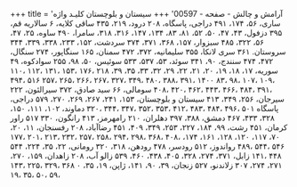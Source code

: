 +++
title = 'آرامش و چالش - صفحه - 00597'
+++
سیستان و بلوچستان کلیـد واژه ساری، ۵۶، ۱۷۴، ۴۹۱ دراجی، پاسگاه، ۲۰۸ درود، ۲۱۹، ۴۳۵ ساقی کلایه، ۶ سالاریه قم، ۳۹۵ دزفول، ۴۳، ۴۷، ۵۰، ۵۲، ۸۱، ۸۳، ۱۳۴، ۱۴۷، ۳۱۶، ۳۱۸، سامرا، ۴۹۰ ساوه، ۲۵، ۴۷، ۵۶، ۳۲۲، ۴۸۵ سبزوار، ۱۵۷، ۳۶۸، ۳۷۱، ۳۷۴ سردشت، ۱۵۲، ۲۳۳، ۳۳۸، ۳۳۹، ۳۴۴ سروستان. ۳۶۱ سری لانکا، ۳۵۵ سلیمانیه، ۳۷۲، ۴۷۲ سمنان، ۱۶۵ سنگاپور، ۲۷۴ سنگال، ۴۷۲، ۴۷۴ سنندج، ۹۰، ۳۴۱ سوئد، ۵۳، ۵۳۷، ۵۳۳ سوئیس، ۵۰، ۹۸، ۲۵۵ سوادکوه، ۴۹ سوریه، ۱۷، ۱۸، ۱۹، ۲۰، ۲۱، ۲۲، ۲۹، ۳۲، ۳۳، ۳۵، ۳۹، ۲۱۸ ،۱۷۶ ،۱۵۳ ،۱۳۱ ،۱۱۲ ،۱۱۰ ،۱۰۹ ،۱۰۷ ،۹۸ ،۸۳ ۱۴۰۰ ،۳۹۱ ،۳۸۸ ،۴۸۰ ،۳۴۹ ،۳۲۷ ،۲۶۷ ،۲۶۶ ،۲۶۵ ،۲۵۷ ۵۱۶ ،۴۹۴ ،۳۹۱ ،۴۸۴ ،۴۶۶ ،۴۴۳ ،۴۶۲ ،۴۲۰ ،۴۰۸ سومالی، ۶۶ سید صادق، ۳۷۲ سیرالئون، ۲۲۲ سیرجان، ۲۵۶، ۳۴۹، ۴۱۳ سیستان و بلوچستان، ۱۵۳، ۲۴۱، ۲۶۷، ۲۶۹، ۲۷۰، ۵۷۹ دراجی، پاسگاه ۵۰۱ ،۴۹۶ ،۴۸۴ ،۴۸۳ ،۴۱۲ ،۳۵۳ ،۳۵۲ ،۳۴۷ ،۳۴۴ ،۳۲۰ دماوند، ۱۰۲، ۱۱۱، ۱۵۰، ۳۲۸، ۴۳۳، ۴۶۷ دمشق، ۳۸۸، ۳۹۷ دهلران، ۲۱۰ رامهرمز، ۴۱۳ رانگون، ۳۳۰ ۵۱۷ راور کرمان، ۴۵۱ رشت، ۹۹، ۱۸۴، ۲۲۷، ۲۵۳، ۳۴۹، ۴۰۹، ۴۵۱ رضاآباد، ۲۰۸ رفسنجان، ۱۱، ۲۰، ۷۰، ۱۱۷، ۱۲۰، ۱۲۸، ۱۶۱، ۱۷۴، ،۴۰۸ ،۳۶۸ ،۲۹۸ ،۲۹۴ ،۲۵۸ ،۲۵۷ ،۲۳۲ ،۲۱۳ ،۲۰۱ ،۱۷۷ ۵۴۶ ،۵۴۴ ،۴۸۹ رواندوز، ۵۱۲ رودسر، ۴۷۸ رودهن، ۳۱۸، ۳۲۰ رومانی، ۲۲، ۳۵، ۲۲۴، ۵۴۴ ۴۴۸ ،۱۴۱ زابل، ۳۷۱، ۲۷۴، ۳۲۸، ۴۰۵، ۴۳۸، ۴۶۰، ۵۳۹ زالو آب، ۲۰۸ زاهدان، ۱۵۹، ۲۷۰، ۲۷۱، ۲۷۴، ۳۰۷ زلاندنو، ۵۲۷ زنجان، ۳۹، ۹۰، ۱۴۱، ژاپن، ۱۹، ۳۵، ۰ ۳۶۸ ،۳۲۹ ،۲۲۵ ،۱۴۳ ،۵۹ ،۵۰ ،۳۵ ،۱۹
